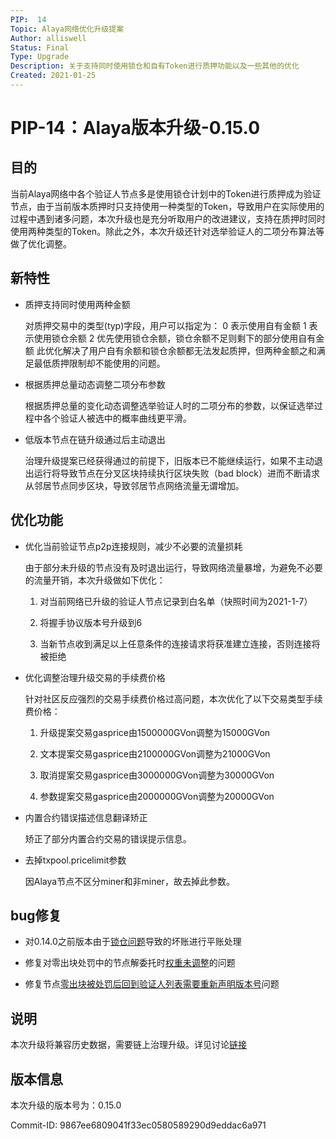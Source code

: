 ```yaml
---
PIP:  14
Topic: Alaya网络优化升级提案
Author: alliswell
Status: Final 
Type: Upgrade
Description: 关于支持同时使用锁仓和自有Token进行质押功能以及一些其他的优化
Created: 2021-01-25
---
```


# PIP-14：Alaya版本升级-0.15.0

## 目的

当前Alaya网络中各个验证人节点多是使用锁仓计划中的Token进行质押成为验证节点，由于当前版本质押时只支持使用一种类型的Token，导致用户在实际使用的过程中遇到诸多问题，本次升级也是充分听取用户的改进建议，支持在质押时同时使用两种类型的Token。除此之外，本次升级还针对选举验证人的二项分布算法等做了优化调整。

## 新特性

- 质押支持同时使用两种金额

  对质押交易中的类型(typ)字段，用户可以指定为：
  0 表示使用自有金额
  1 表示使用锁仓余额
  2 优先使用锁仓余额，锁仓余额不足则剩下的部分使用自有金额
  此优化解决了用户自有余额和锁仓余额都无法发起质押，但两种金额之和满足最低质押限制却不能使用的问题。

- 根据质押总量动态调整二项分布参数

  根据质押总量的变化动态调整选举验证人时的二项分布的参数，以保证选举过程中各个验证人被选中的概率曲线更平滑。
  
- 低版本节点在链升级通过后主动退出
  
  治理升级提案已经获得通过的前提下，旧版本已不能继续运行，如果不主动退出运行将导致节点在分叉区块持续执行区块失败（bad block）进而不断请求从邻居节点同步区块，导致邻居节点网络流量无谓增加。

## 优化功能

- 优化当前验证节点p2p连接规则，减少不必要的流量损耗

  由于部分未升级的节点没有及时退出运行，导致网络流量暴增，为避免不必要的流量开销，本次升级做如下优化：
  
  1. 对当前网络已升级的验证人节点记录到白名单（快照时间为2021-1-7）
  
  2. 将握手协议版本号升级到6
  
  3. 当新节点收到满足以上任意条件的连接请求将获准建立连接，否则连接将被拒绝
  
- 优化调整治理升级交易的手续费价格

  针对社区反应强烈的交易手续费价格过高问题，本次优化了以下交易类型手续费价格：
  
  1. 升级提案交易gasprice由1500000GVon调整为15000GVon
  
  2. 文本提案交易gasprice由2100000GVon调整为21000GVon
  
  3. 取消提案交易gasprice由3000000GVon调整为30000GVon
  
  4. 参数提案交易gasprice由2000000GVon调整为20000GVon
  
- 内置合约错误描述信息翻译矫正

  矫正了部分内置合约交易的错误提示信息。
  
- 去掉txpool.pricelimit参数

  因Alaya节点不区分miner和非miner，故去掉此参数。
  
## bug修复

- 对0.14.0之前版本由于[锁仓问题](https://github.com/PlatONnetwork/PlatON-Go/issues/1625)导致的坏账进行平账处理

- 修复对零出块处罚中的节点解委托时[权重未调整](https://github.com/PlatONnetwork/PlatON-Go/issues/1654)的问题

- 修复节点[零出块被处罚后回到验证人列表需要重新声明版本号](https://github.com/PlatONnetwork/PlatON-Go/issues/1666)问题

## 说明

  本次升级将兼容历史数据，需要链上治理升级。详见讨论[链接](https://forum.latticex.foundation/t/topic/4107)

## 版本信息

本次升级的版本号为：0.15.0

Commit-ID: 9867ee6809041f33ec0580589290d9eddac6a971

